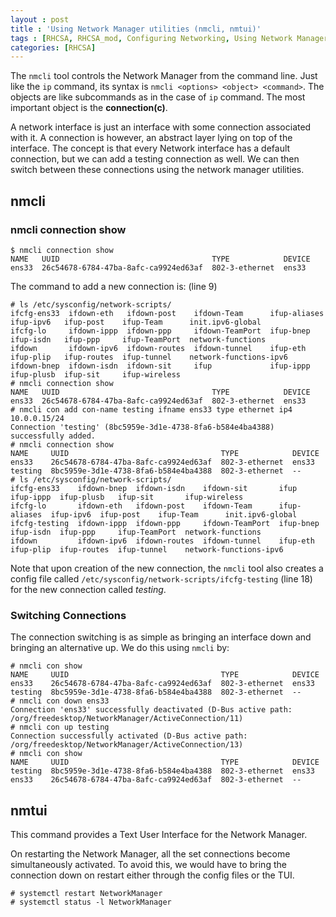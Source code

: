 ```yaml
---
layout : post
title : 'Using Network Manager utilities (nmcli, nmtui)'
tags : [RHCSA, RHCSA_mod, Configuring Networking, Using Network Manager utilities (nmcli, nmtui)]
categories: [RHCSA]
---
```



The `nmcli` tool controls the Network Manager from the command line.
Just like the `ip` command, its syntax is `nmcli <options> <object>
<command>`. The objects are like subcommands as in the case of `ip`
command. The most important object is the **connection(c)**.

A network interface is just an interface with some connection associated
with it. A connection is however, an abstract layer lying on top of the
interface. The concept is that every Network interface has a default
connection, but we can add a testing connection as well. We can then
switch between these connections using the network manager utilities.

## nmcli

### nmcli connection show

``` console
$ nmcli connection show
NAME   UUID                                  TYPE            DEVICE
ens33  26c54678-6784-47ba-8afc-ca9924ed63af  802-3-ethernet  ens33
```

The command to add a new connection is: (line 9)

``` console
# ls /etc/sysconfig/network-scripts/
ifcfg-ens33  ifdown-eth   ifdown-post    ifdown-Team      ifup-aliases  ifup-ipv6   ifup-post    ifup-Team      init.ipv6-global
ifcfg-lo     ifdown-ippp  ifdown-ppp     ifdown-TeamPort  ifup-bnep     ifup-isdn   ifup-ppp     ifup-TeamPort  network-functions
ifdown       ifdown-ipv6  ifdown-routes  ifdown-tunnel    ifup-eth      ifup-plip   ifup-routes  ifup-tunnel    network-functions-ipv6
ifdown-bnep  ifdown-isdn  ifdown-sit     ifup             ifup-ippp     ifup-plusb  ifup-sit     ifup-wireless
# nmcli connection show
NAME   UUID                                  TYPE            DEVICE
ens33  26c54678-6784-47ba-8afc-ca9924ed63af  802-3-ethernet  ens33
# nmcli con add con-name testing ifname ens33 type ethernet ip4 10.0.0.15/24
Connection 'testing' (8bc5959e-3d1e-4738-8fa6-b584e4ba4388) successfully added.
# nmcli connection show
NAME     UUID                                  TYPE            DEVICE
ens33    26c54678-6784-47ba-8afc-ca9924ed63af  802-3-ethernet  ens33
testing  8bc5959e-3d1e-4738-8fa6-b584e4ba4388  802-3-ethernet  --
# ls /etc/sysconfig/network-scripts/
ifcfg-ens33    ifdown-bnep  ifdown-isdn    ifdown-sit       ifup          ifup-ippp  ifup-plusb   ifup-sit       ifup-wireless
ifcfg-lo       ifdown-eth   ifdown-post    ifdown-Team      ifup-aliases  ifup-ipv6  ifup-post    ifup-Team      init.ipv6-global
ifcfg-testing  ifdown-ippp  ifdown-ppp     ifdown-TeamPort  ifup-bnep     ifup-isdn  ifup-ppp     ifup-TeamPort  network-functions
ifdown         ifdown-ipv6  ifdown-routes  ifdown-tunnel    ifup-eth      ifup-plip  ifup-routes  ifup-tunnel    network-functions-ipv6
```

Note that upon creation of the new connection, the `nmcli` tool also
creates a config file called
`/etc/sysconfig/network-scripts/ifcfg-testing` (line 18) for the new
connection called *testing*.

### Switching Connections

The connection switching is as simple as bringing an interface down and
bringing an alternative up. We do this using `nmcli` by:

``` console
# nmcli con show
NAME     UUID                                  TYPE            DEVICE
ens33    26c54678-6784-47ba-8afc-ca9924ed63af  802-3-ethernet  ens33
testing  8bc5959e-3d1e-4738-8fa6-b584e4ba4388  802-3-ethernet  --
# nmcli con down ens33
Connection 'ens33' successfully deactivated (D-Bus active path: /org/freedesktop/NetworkManager/ActiveConnection/11)
# nmcli con up testing
Connection successfully activated (D-Bus active path: /org/freedesktop/NetworkManager/ActiveConnection/13)
# nmcli con show
NAME     UUID                                  TYPE            DEVICE
testing  8bc5959e-3d1e-4738-8fa6-b584e4ba4388  802-3-ethernet  ens33
ens33    26c54678-6784-47ba-8afc-ca9924ed63af  802-3-ethernet  --
```

## nmtui

This command provides a Text User Interface for the Network Manager.

On restarting the Network Manager, all the set connections become
simultaneously activated. To avoid this, we would have to bring the
connection down on restart either through the config files or the TUI.

``` console
# systemctl restart NetworkManager
# systemctl status -l NetworkManager
```

